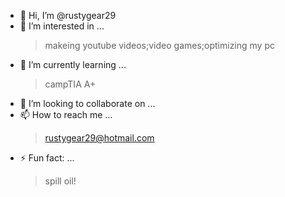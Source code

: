 - 👋 Hi, I’m @rustygear29
- 👀 I’m interested in ... 
  >makeing youtube videos;video games;optimizing my pc
- 🌱 I’m currently learning ...
  >campTIA A+
- 💞️ I’m looking to collaborate on ...
- 📫 How to reach me ...
  >rustygear29@hotmail.com
- ⚡ Fun fact: ...
  >spill oil!
<!---
rustygear29/rustygear29 is a ✨ special ✨ repository because its `README.md` (this file) appears on your GitHub profile.
You can click the Preview link to take a look at your changes.
--->
